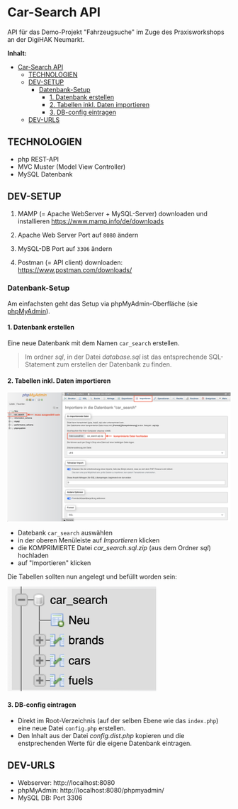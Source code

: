 # Car-Search API

API für das Demo-Projekt "Fahrzeugsuche" im Zuge des Praxisworkshops an der DigiHAK Neumarkt.

**Inhalt:**

- [Car-Search API](#car-search-api)
  - [TECHNOLOGIEN](#technologien)
  - [DEV-SETUP](#dev-setup)
    - [Datenbank-Setup](#datenbank-setup)
      - [1. Datenbank erstellen](#1-datenbank-erstellen)
      - [2. Tabellen inkl. Daten importieren](#2-tabellen-inkl-daten-importieren)
      - [3. DB-config eintragen](#3-db-config-eintragen)
  - [DEV-URLS](#dev-urls)

## TECHNOLOGIEN

- php REST-API
- MVC Muster (Model View Controller)
- MySQL Datenbank

## DEV-SETUP

1. MAMP (= Apache WebServer + MySQL-Server) downloaden und installieren https://www.mamp.info/de/downloads

2. Apache Web Server Port auf `8080` ändern

3. MySQL-DB Port auf `3306` ändern

4. Postman (= API client) downloaden: https://www.postman.com/downloads/

### Datenbank-Setup

Am einfachsten geht das Setup via phpMyAdmin-Oberfläche (sie [phpMyAdmin](#dev-urls)).

#### 1. Datenbank erstellen

Eine neue Datenbank mit dem Namen `car_search` erstellen.

> Im ordner _sql_, in der Datei _database.sql_ ist das entsprechende SQL-Statement zum erstellen der Datenbank zu finden.

#### 2. Tabellen inkl. Daten importieren

![table_import](./img/table_import.png)

- Datebank `car_search` auswählen
- in der oberen Menüleiste auf _Importieren_ klicken
- die KOMPRIMIERTE Datei _car_search.sql.zip_ (aus dem Ordner _sql_) hochladen
- auf "Importieren" klicken

Die Tabellen sollten nun angelegt und befüllt worden sein:

![tables](./img/tables.png)

#### 3. DB-config eintragen

- Direkt im Root-Verzeichnis (auf der selben Ebene wie das `index.php`) eine neue Datei `config.php` erstellen.
- Den Inhalt aus der Datei _config.dist.php_ kopieren und die enstprechenden Werte für die eigene Datenbank eintragen.

## DEV-URLS

- Webserver: http://localhost:8080
- phpMyAdmin: http://localhost:8080/phpmyadmin/
- MySQL DB: Port 3306
